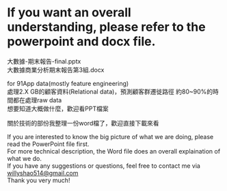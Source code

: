 # If you want an overall understanding, please refer to the powerpoint and docx file.
大數據-期末報告-final.pptx  
大數據商業分析期末報告第3組.docx  

for 91App data(mostly feature engineering)  
處理2.X GB的顧客資料(Relational data)，預測顧客群遷徙路徑
約80~90%的時間都在處理raw data  
想要知道大概做什麼，歡迎看PPT檔案

關於技術的部份我整理一份word檔了，歡迎直接下載來看


If you are interested to know the big picture of what we are doing, please read the PowerPoint file first.  
For more technical description, the Word file does an overall explaination of what we do.  
If you have any suggestions or questions, feel free to contact me via willyshao514@gmail.com  
Thank you very much!
